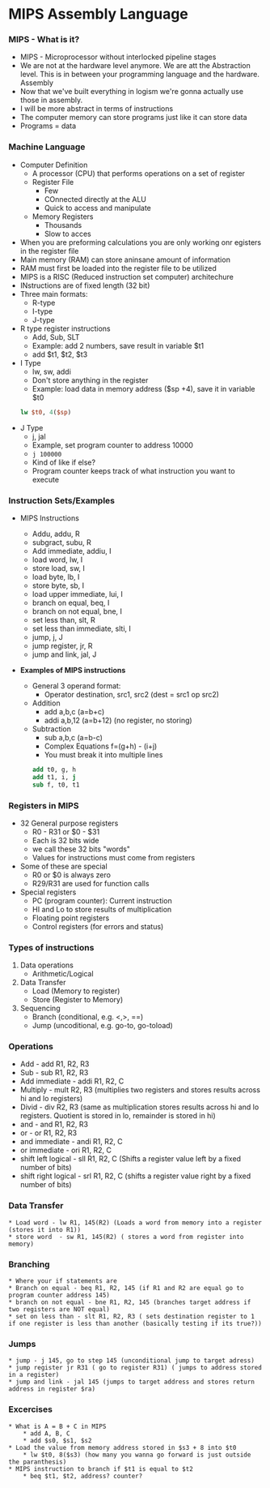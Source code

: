 # MIPS Assembly Language

### MIPS - What is it?
* MIPS - Microprocessor without interlocked pipeline stages
* We are not at the hardware level anymore. We are att the Abstraction level. This is in between your programming language and the hardware. Assembly
* Now that we've built everything in logism we're gonna actually use those in assembly.
* I will be more abstract in terms of instructions
* The computer memory can store programs just like it can store data
* Programs = data


### Machine Language
* Computer Definition
	* A processor (CPU) that performs operations on a set of register
	* Register File
		* Few
		* COnnected directly at the ALU
		* Quick to access and manipulate
	* Memory Registers
		* Thousands
		* Slow to acces
* When you are preforming calculations you are only working onr egisters in the register file
* Main memory (RAM) can store aninsane amount of information
* RAM must first be loaded into the register file to be utilized
* MIPS is a RISC (Reduced instruction set computer) architechure 
* INstructions are of fixed length (32 bit)
* Three main formats:
	* R-type
	* I-type
	* J-type
* R type register instructions
	* Add, Sub, SLT
	* Example: add 2 numbers, save result in variable $t1
	* add $t1, $t2, $t3
* I Type
	* lw, sw, addi
	* Don't store anything in the register
	* Example: load data in memory address ($sp +4), save it in variable $t0
	```MIPS 
	lw $t0, 4($sp)
	```
* J Type
	* j, jal
	* Example, set program counter to address 10000
	* `j 100000`
	* Kind of like if else?
	* Program counter keeps track of what instruction you want to execute


### Instruction Sets/Examples
* MIPS Instructions
	* Addu, addu, R
	* subgract, subu, R
	* Add immediate, addiu, I
	* load word, lw, I
	* store load, sw, I
	* load byte, lb, I
	* store byte, sb, I
	* load upper immediate, lui, I
	* branch on equal, beq, I
	* branch on not equal, bne, I
	* set less than, slt, R
	* set less than immediate, slti, I
	* jump, j, J
	* jump register, jr, R
	* jump and link, jal, J

* **Examples of MIPS instructions**
	* General 3 operand format:
		* Operator destination, src1, src2 (dest = src1 op src2)
	* Addition
		* add a,b,c (a=b+c)
		* addi a,b,12 (a=b+12) (no register, no storing)
	* Subtraction
		* sub a,b,c (a=b-c)
		* Complex Equations f=(g+h) - (i+j)
		* You must break it into multiple lines
		```MIPS
		add t0, g, h
		add t1, i, j
		sub f, t0, t1
		```


### Registers in MIPS
* 32 General purpose registers
	* R0 - R31 or $0 - $31
	* Each is 32 bits wide
	* we call these 32 bits "words"
	* Values for instructions must come from registers
* Some of these are special
	* R0 or $0 is always zero
	* R29/R31 are used for function calls
* Special registers
	* PC (program counter): Current instruction
	* HI and Lo to store results of multiplication
	* Floating point registers
	* Control registers (for errors and status)
	
### Types of instructions
1. Data operations
	* Arithmetic/Logical
2. Data Transfer
	* Load (Memory to register)
	* Store (Register to Memory)
3. Sequencing
	* Branch (conditional, e.g. <,>, ==)
	* Jump (uncoditional, e.g. go-to, go-toload)

### Operations
* Add - add R1, R2, R3
* Sub - sub R1, R2, R3
* Add immediate - addi R1, R2, C
* Multiply - mult R2, R3 (multiplies two registers and stores results across hi and lo registers)
* Divid - div R2, R3 (same as multiplication stores results across hi and lo registers. Quotient is stored in lo, remainder is stored in hi)
* and - and R1, R2, R3
* or - or R1, R2, R3
* and immediate - andi R1, R2, C
* or immediate - ori R1, R2, C
* shift left logical - sll R1, R2, C (Shifts a register value left by a fixed number of bits)
* shift right logical - srl R1, R2, C (shifts a register value right by a fixed number of bits)

### Data Transfer
	* Load word - lw R1, 145(R2) (Loads a word from memory into a register (stores it into R1))
	* store word  - sw R1, 145(R2) ( stores a word from register into memory)
### Branching
	* Where your if statements are
	* Branch on equal - beq R1, R2, 145 (if R1 and R2 are equal go to program counter address 145)
	* branch on not equal - bne R1, R2, 145 (branches target address if two registers are NOT equal)
	* set on less than - slt R1, R2, R3 ( sets destination register to 1 if one register is less than another (basically testing if its true?))

### Jumps
	* jump - j 145, go to step 145 (unconditional jump to target adress)
	* jump register jr R31 ( go to register R31) ( jumps to address stored in a register)
	* jump and link - jal 145 (jumps to target address and stores return address in register $ra)

### Excercises
	* What is A = B + C in MIPS
		* add A, B, C
		* add $s0, $s1, $s2
	* Load the value from memory address stored in $s3 + 8 into $t0
		* lw $t0, 8($s3) (how many you wanna go forward is just outside the paranthesis)
	* MIPS instruction to branch if $t1 is equal to $t2
		* beq $t1, $t2, address? counter?
